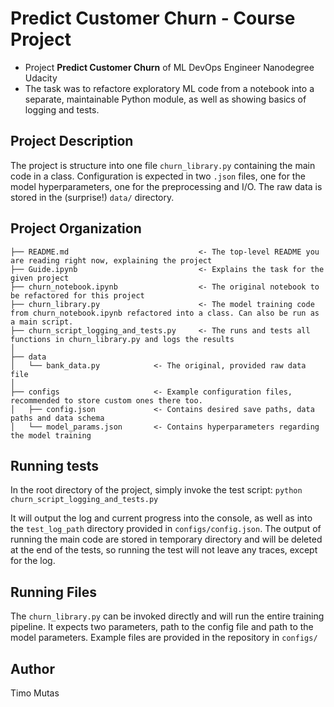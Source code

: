 # Predict Customer Churn - Course Project

- Project **Predict Customer Churn** of ML DevOps Engineer Nanodegree Udacity
- The task was to refactore exploratory ML code from a notebook into a separate, maintainable Python module, as well as showing basics of logging and tests.

## Project Description

The project is structure into one file `churn_library.py` containing the main code in a class. Configuration is expected in two `.json` files, one for the model hyperparameters, one for the preprocessing and I/O. The raw data is stored in the (surprise!) `data/` directory.

## Project Organization

    ├── README.md                             <- The top-level README you are reading right now, explaining the project
    ├── Guide.ipynb                           <- Explains the task for the given project
    ├── churn_notebook.ipynb                  <- The original notebook to be refactored for this project
    ├── churn_library.py                      <- The model training code from churn_notebook.ipynb refactored into a class. Can also be run as a main script. 
    ├── churn_script_logging_and_tests.py     <- The runs and tests all functions in churn_library.py and logs the results
    │
    ├── data
    │   └── bank_data.py            <- The original, provided raw data file
    │
    ├── configs                     <- Example configuration files, recommended to store custom ones there too.
    │   ├── config.json             <- Contains desired save paths, data paths and data schema
    │   └── model_params.json       <- Contains hyperparameters regarding the model training

## Running tests
In the root directory of the project, simply invoke the test script:
```python churn_script_logging_and_tests.py```

It will output the log and current progress into the console, as well as into the `test_log_path` directory provided in `configs/config.json`.
The output of running the main code are stored in temporary directory and will be deleted at the end of the tests, so running the test will not leave any traces, except for the log.

## Running Files
The `churn_library.py` can be invoked directly and will run the entire training pipeline. It expects two parameters, path to the config file and path to the model parameters.
Example files are provided in the repository in `configs/`

## Author
Timo Mutas


